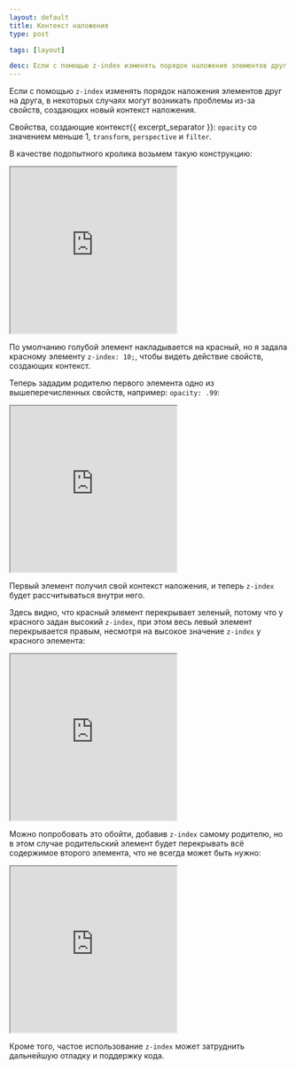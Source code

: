 ```yaml
---
layout: default
title: Контекст наложения
type: post

tags: [layout]

desc: Если с помощью z-index изменять порядок наложения элементов друг на друга, в некоторых случаях могут возникать проблемы из-за свойств, создающих новый контекст наложения.
---
```

Если с помощью <code>z-index</code> изменять порядок наложения элементов друг на друга, в некоторых случаях могут возникать проблемы из-за свойств, создающих новый контекст наложения.<!--more-->

Свойства, создающие контекст{{ excerpt_separator }}: <code>opacity</code> со значением меньше 1, <code>transform</code>, <code>perspective</code> и <code>filter</code>.

В качестве подопытного кролика возьмем такую конструкцию:

<iframe class="jsbin" style="height: 300px" src="http://jsbin.com/OSIBiva/14/embed?output"></iframe>

По умолчанию голубой элемент накладывается на красный, но я задала красному элементу <code>z-index: 10;</code>, чтобы видеть действие свойств, создающих контекст.

Теперь зададим родителю первого элемента одно из вышеперечисленных свойств, например:  <code>opacity: .99</code>:

<iframe class="jsbin" style="height: 300px" src="http://jsbin.com/OSIBiva/16/embed?output"></iframe>

Первый элемент получил свой контекст наложения, и теперь <code>z-index</code> будет рассчитываться внутри него.

Здесь видно, что красный элемент перекрывает зеленый, потому что у красного задан высокий <code>z-index</code>, при этом весь левый элемент перекрывается правым, несмотря на высокое значение <code>z-index</code> у красного элемента:

<iframe class="jsbin" style="height: 300px" src="http://jsbin.com/OSIBiva/17/embed?output"></iframe>

Можно попробовать это обойти, добавив <code>z-index</code> самому родителю, но в этом случае родительский элемент будет перекрывать всё содержимое второго элемента, что не всегда может быть нужно:

<iframe class="jsbin" style="height: 300px" src="http://jsbin.com/OSIBiva/18/embed?output"></iframe>

Кроме того, частое использование <code>z-index</code> может затруднить дальнейшую отладку и поддержку кода.
